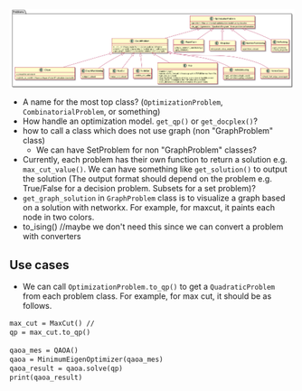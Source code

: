 ![class](out/problems/problems.png)

- A name for the most top class? (`OptimizationProblem`, `CombinatorialProblem`, or something)
- How handle an optimization model. `get_qp()` or `get_docplex()`?
- how to call a class which does not use graph (non "GraphProblem" class)
    - We can have SetProblem for non "GraphProblem" classes?
- Currently, each problem has their own function to return a solution e.g. `max_cut_value()`. We can have something like `get_solution()` to output the solution (The output format should depend on the problem e.g. True/False for a decision problem. Subsets for a set problem)?
- `get_graph_solution` in `GraphProblem` class is to visualize a graph based on a solution with networkx. For example, for maxcut, it paints each node in two colors.
- to_ising() //maybe we don't need this since we can convert a problem with converters

## Use cases
- We can call `OptimizationProblem.to_qp()` to get a `QuadraticProblem` from each problem class. For example, for max cut, it should be as follows.
```
max_cut = MaxCut() //
qp = max_cut.to_qp()

qaoa_mes = QAOA()
qaoa = MinimumEigenOptimizer(qaoa_mes)
qaoa_result = qaoa.solve(qp)
print(qaoa_result)
```